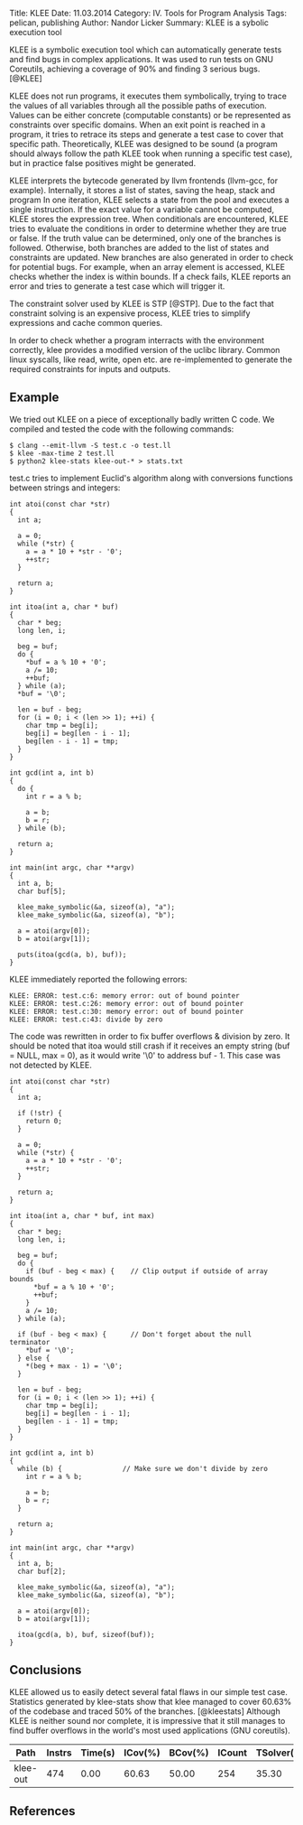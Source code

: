 Title: KLEE
Date: 11.03.2014
Category: IV. Tools for Program Analysis
Tags: pelican, publishing
Author: Nandor Licker
Summary: KLEE is a sybolic execution tool

KLEE is a symbolic execution tool which can automatically generate tests and
find bugs in complex applications. It was used to run tests on GNU Coreutils,
achieving a coverage of 90% and finding 3 serious bugs. [@KLEE]

KLEE does not run programs, it executes them symbolically, trying to trace the
values of all variables through all the possible paths of execution. Values can
be either concrete (computable constants) or be represented as constraints over
specific domains. When an exit point is reached in a program, it tries to
retrace its steps and generate a test case to cover that specific path.
Theoretically, KLEE was designed to be sound (a program should always follow the
path KLEE took when running a specific test case), but in practice false
positives might be generated.

KLEE interprets the bytecode generated by llvm frontends (llvm-gcc, for example).
Internally, it stores a list of states, saving the heap, stack and program
In one iteration, KLEE selects a state from the pool and executes a single
instruction. If the exact value for a variable cannot be computed, KLEE stores
the expression tree. When conditionals are encountered, KLEE tries to evaluate
the conditions in order to determine whether they are true or false. If the
truth value can be determined, only one of the branches is followed. Otherwise,
both branches are added to the list of states and constraints are updated. New
branches are also generated in order to check for potential bugs. For example,
when an array element is accessed, KLEE checks whether the index is within
bounds. If a check fails, KLEE reports an error and tries to generate a test
case which will trigger it.

The constraint solver used by KLEE is STP [@STP]. Due to the fact that
constraint solving is an expensive process, KLEE tries to simplify expressions
and cache common queries.

In order to check whether a program interracts with the environment correctly,
klee provides a modified version of the uclibc library. Common linux syscalls,
like read, write, open etc. are re-implemented to generate the required
constraints for inputs and outputs.

Example
-------

We tried out KLEE on a piece of exceptionally badly written C code. We compiled
and tested the code with the following commands:

    $ clang --emit-llvm -S test.c -o test.ll
    $ klee -max-time 2 test.ll
    $ python2 klee-stats klee-out-* > stats.txt

test.c tries to implement Euclid's algorithm along with conversions functions
between strings and integers:

    int atoi(const char *str)
    {
      int a;

      a = 0;
      while (*str) {
        a = a * 10 + *str - '0';
        ++str;
      }

      return a;
    }

    int itoa(int a, char * buf)
    {
      char * beg;
      long len, i;

      beg = buf;
      do {
        *buf = a % 10 + '0';
        a /= 10;
        ++buf;
      } while (a);
      *buf = '\0';

      len = buf - beg;
      for (i = 0; i < (len >> 1); ++i) {
        char tmp = beg[i];
        beg[i] = beg[len - i - 1];
        beg[len - i - 1] = tmp;
      }
    }

    int gcd(int a, int b)
    {
      do {
        int r = a % b;

        a = b;
        b = r;
      } while (b);

      return a;
    }

    int main(int argc, char **argv)
    {
      int a, b;
      char buf[5];

      klee_make_symbolic(&a, sizeof(a), "a");
      klee_make_symbolic(&a, sizeof(a), "b");

      a = atoi(argv[0]);
      b = atoi(argv[1]);

      puts(itoa(gcd(a, b), buf));
    }

KLEE immediately reported the following errors:

    KLEE: ERROR: test.c:6: memory error: out of bound pointer
    KLEE: ERROR: test.c:26: memory error: out of bound pointer
    KLEE: ERROR: test.c:30: memory error: out of bound pointer
    KLEE: ERROR: test.c:43: divide by zero

The code was rewritten in order to fix buffer overflows & division by zero.
It should be noted that itoa would still crash if it receives an empty string
(buf = NULL, max = 0), as it would write '\0' to address buf - 1. This case
was not detected by KLEE.

    int atoi(const char *str)
    {
      int a;

      if (!str) {
        return 0;
      }

      a = 0;
      while (*str) {
        a = a * 10 + *str - '0';
        ++str;
      }

      return a;
    }

    int itoa(int a, char * buf, int max)
    {
      char * beg;
      long len, i;

      beg = buf;
      do {
        if (buf - beg < max) {    // Clip output if outside of array bounds
          *buf = a % 10 + '0';
          ++buf;
        }
        a /= 10;
      } while (a);

      if (buf - beg < max) {      // Don't forget about the null terminator
        *buf = '\0';
      } else {
        *(beg + max - 1) = '\0';
      }

      len = buf - beg;
      for (i = 0; i < (len >> 1); ++i) {
        char tmp = beg[i];
        beg[i] = beg[len - i - 1];
        beg[len - i - 1] = tmp;
      }
    }

    int gcd(int a, int b)
    {
      while (b) {               // Make sure we don't divide by zero
        int r = a % b;

        a = b;
        b = r;
      }

      return a;
    }

    int main(int argc, char **argv)
    {
      int a, b;
      char buf[2];

      klee_make_symbolic(&a, sizeof(a), "a");
      klee_make_symbolic(&a, sizeof(a), "b");

      a = atoi(argv[0]);
      b = atoi(argv[1]);

      itoa(gcd(a, b), buf, sizeof(buf));
    }

Conclusions
-----------

KLEE allowed us to easily detect several fatal flaws in our simple test case.
Statistics generated by klee-stats show that klee managed to cover 60.63% of
the codebase and traced 50% of the branches. [@kleestats]
Although KLEE is neither sound nor complete, it is impressive that it still
manages to find buffer overflows in the world's most used applications
(GNU coreutils).

| Path     | Instrs | Time(s) | ICov(%) | BCov(%) | ICount | TSolver(%) |
| -------- | ------ | ------- | ------- | ------- | ------ | ---------- |
| klee-out |    474 |   0.00  |  60.63  |   50.00 |    254 |      35.30 |



References
---------

[@KLEE "KLEE: Unassisted and Automatic Generation of High-Coverage Tests for Complex Systems Programs"]: https://www.doc.ic.ac.uk/~cristic/papers/klee-osdi-08.pdf
[@STP "A Decision Procedure for Bit-Vectors and Arrays"]:http://chicory.stanford.edu/PAPERS/STP-ganesh-07.pdf
[@kleestats "klee-stats"]:http://klee.github.io/klee/klee-tools.html